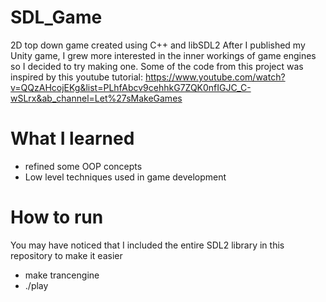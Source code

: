 # SDL_Game
2D top down game created using C++ and libSDL2
After I published my Unity game, I grew more interested in the inner workings of game engines so I decided to try making one.
Some of the code from this project was inspired by this youtube tutorial: https://www.youtube.com/watch?v=QQzAHcojEKg&list=PLhfAbcv9cehhkG7ZQK0nfIGJC_C-wSLrx&ab_channel=Let%27sMakeGames

# What I learned
* refined some OOP concepts
* Low level techniques used in game development

# How to run
You may have noticed that I included the entire SDL2 library in this repository to make it easier
* make trancengine
* ./play
